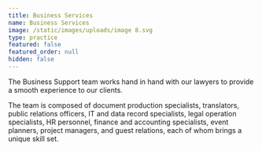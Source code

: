 ```yaml
---
title: Business Services
name: Business Services
image: /static/images/uploads/image 8.svg
type: practice
featured: false
featured_order: null
hidden: false
---
```

The Business Support team works hand in hand with our lawyers to provide a smooth experience to our clients.

The team is composed of document production specialists, translators, public relations officers, IT and data record specialists, legal operation specialists, HR personnel, finance and accounting specialists, event planners, project managers, and guest relations, each of whom brings a unique skill set.
